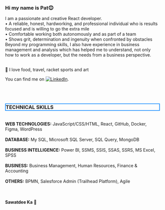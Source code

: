 ### Hi my name is Pat😊

I am a passionate and creative React developer.</br>
•	A reliable, honest, hardworking, and professional individual who is results focused and is willing to go the extra mile</br>
•	Comfortable working both autonomously and as part of a team</br>
•	Shows grit, determination and ingenuity when confronted by obstacles</br>
Beyond my programming skills, I also have experience in business management and analysis which has helped me to understand, not only how to work as a developer, but the needs from a business perspective. 


</br>
🥰 I love food, travel, racket sports and art


You can find me on [![LinkedIn][2.2]][2].

<!-- Icons -->
[2.2]: https://raw.githubusercontent.com/MartinHeinz/MartinHeinz/master/linkedin-3-16.png (LinkedIn icon without padding)
<!-- Links to your social media accounts -->
[2]: https://www.linkedin.com/in/duangruethai-pat-pornthanes-55855991/
</br>
</br>


<h3 style="border:2px solid DodgerBlue;">TECHNICAL SKILLS</h3>
</br>
<b>WEB TECHNOLOGIES:</b>       JavaScript/CSS/HTML, React, GitHub, Docker, Figma, WordPress </br></br>
<b>DATABASE:</b>               My SQL, Microsoft SQL Server, SQL Query, MongoDB </br></br>
<b>BUSINESS INTELLIGENCE:</b>  Power BI, SSMS, SSIS, SSAS, SSRS, MS Excel, SPSS </br></br>
<b>BUSINESS:</b>               Business Management, Human Resources, Finance & Accounting </br></br>
<b>OTHERS:</b>                 BPMN, Salesforce Admin (Trailhead Platform), Agile </br></br>

</br>
</br>
<b>Sawatdee Ka</b> 🙏
